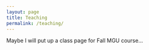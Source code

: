```yaml
---
layout: page
title: Teaching
permalink: /teaching/
---
```


Maybe I will put up a class page for Fall MGU course... 
